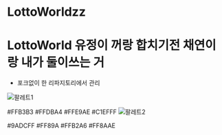 ﻿# LottoWorldzz
# LottoWorld 유정이 꺼랑 합치기전 채연이랑 내가 둘이쓰는 거
 - 포크없이 한 리파지토리에서 관리
 
![팔레트1](https://user-images.githubusercontent.com/86292444/201507513-efa91b34-d367-4326-8b71-476a59a604ee.png)

#FFB3B3 #FFDBA4 #FFE9AE #C1EFFF
![팔레트2](https://user-images.githubusercontent.com/86292444/201507515-824adff9-354e-48c1-aa57-e9ec285ba63e.png)

#9ADCFF #FF89A #FFB2A6 #FF8AAE
